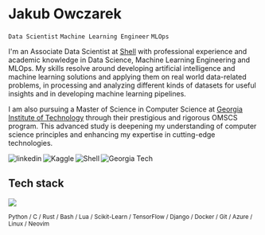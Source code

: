 # Jakub Owczarek
`Data Scientist` `Machine Learning Engineer` `MLOps`
<br>

I'm an Associate Data Scientist at [Shell](https://shell.com/) with professional experience and academic knowledge in Data Science, Machine Learning Engineering and MLOps. My skills resolve around developing artificial intelligence and machine learning solutions and applying them on real world data-related problems, in processing and analyzing different kinds of datasets for useful insights and in developing machine learning pipelines.

I am also pursuing a Master of Science in Computer Science at [Georgia Institute of Technology](https://www.gatech.edu/) through their prestigious and rigorous OMSCS program. This advanced study is deepening my understanding of computer science principles and enhancing my expertise in cutting-edge technologies.
<div align="left">
<a href="https://www.linkedin.com/in/owczarek-jakub">
  <img align="left" alt="linkedin" title="My LinkedIn" src="https://custom-icon-badges.demolab.com/badge/-LinkedIn-blue?style=for-the-badge&logoColor=white&logo=linkedin-svgrepo-com"/>
</a> 
<a href="https://www.kaggle.com/owczar">
  <img align="left" alt="Kaggle" title="Kaggle" src="https://custom-icon-badges.demolab.com/badge/-Kaggle-white?style=for-the-badge&logoColor=white&logo=kaggle-icon-small"/>
</a> 
<a href="https://www.shell.com">
  <img align="left" alt="Shell" title="Shell" src="https://custom-icon-badges.demolab.com/badge/-Shell-red?style=for-the-badge&logoColor=white&logo=briefcase"/>
</a> 
<a href="https://www.gatech.edu/">
  <img align="left" alt="Georgia Tech" title="Georgia Tech" src="https://custom-icon-badges.demolab.com/badge/-Georgia Tech-yellow?style=for-the-badge&logoColor=white&logo=book-open"/>
</a> 
</div>
<br clear="left">

<p></p>

## Tech stack

<p align="left">
  <a href="https://skillicons.dev">
    <img src="https://skillicons.dev/icons?i=python,c,rust,bash,lua,sklearn,tensorflow,django,docker,git,azure,linux,neovim&theme=dark" />
  </a>
</p>
<sub>Python / C / Rust / Bash / Lua / Scikit-Learn / TensorFlow / Django / Docker / Git / Azure / Linux / Neovim </sub>
<br clear="left"/>
<p></p>
